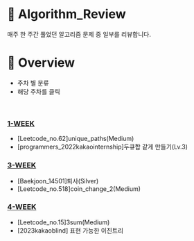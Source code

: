 # 🔎 Algorithm_Review
 매주 한 주간 풀었던 알고리즘 문제 중 일부를 리뷰합니다.
 
# 📍 Overview
- 주차 별 분류
- 해당 주차를 클릭

<br/>

### [1-WEEK](https://github.com/seoeunbae/Algorithm_Review/tree/main/1-week)

- [Leetcode_no.62]unique_paths(Medium)
- [programmers_2022kakaointernship]두큐합 같게 만들기(Lv.3)

### [3-WEEK](https://github.com/seoeunbae/Algorithm_Review/tree/main/3-week)
- [Baekjoon_14501]퇴사(Silver)
- [Leetcode_no.518]coin_change_2(Medium)

### [4-WEEK](https://github.com/seoeunbae/Algorithm_Review/tree/main/4-week)
- [Leetcode_no.15]3sum(Medium)
- [2023kakaoblind] 표현 가능한 이진트리